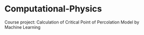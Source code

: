 # Computational-Physics
Course project: Calculation of Critical Point of Percolation Model by Machine Learning
